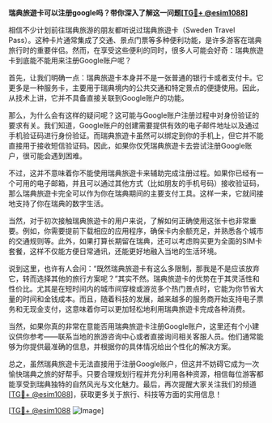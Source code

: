 **瑞典旅遊卡可以注册google吗？带你深入了解这一问题[[TG💪+ @esim1088](https://t.me/s/esim1088)]**

相信不少计划前往瑞典旅游的朋友都听说过瑞典旅遊卡（Sweden Travel Pass）。这种卡片通常集成了交通、景点门票等多种便利功能，是许多游客在瑞典旅行时的重要伴侣。然而，在享受这些便利的同时，很多人可能会好奇：瑞典旅遊卡到底能不能用来注册Google账户呢？

首先，让我们明确一点：瑞典旅遊卡本身并不是一张普通的银行卡或者支付卡。它更多是一种服务卡，主要用于瑞典境内的公共交通和特定景点的便捷使用。因此，从技术上讲，它并不具备直接关联到Google账户的功能。

那么，为什么会有这样的疑问呢？这可能与Google账户注册过程中对身份验证的要求有关。我们知道，Google账户的创建需要提供有效的电子邮件地址以及通过手机验证码进行身份验证。而瑞典旅遊卡虽然可以绑定到你的手机上，但它并不能直接用于接收短信验证码。因此，如果你仅凭瑞典旅遊卡去尝试注册Google账户，很可能会遇到困难。

不过，这并不意味着你不能使用瑞典旅遊卡来辅助完成注册过程。如果你已经有一个可用的电子邮箱，并且可以通过其他方式（比如朋友的手机号码）接收验证码，那么瑞典旅遊卡完全可以作为你在瑞典期间的主要支付工具。这样一来，它就间接地支持了你在瑞典的数字生活。

当然，对于初次接触瑞典旅遊卡的用户来说，了解如何正确使用这张卡也非常重要。例如，你需要提前下载相应的应用程序，确保卡内余额充足，并熟悉各个城市的交通规则等。此外，如果打算长期留在瑞典，还可以考虑购买更为全面的SIM卡套餐，这样不仅能方便日常通讯，还能更好地融入当地的生活环境。

说到这里，也许有人会问：“既然瑞典旅遊卡有这么多限制，那我是不是应该放弃它，转而选择其他的旅行方案呢？”其实不然。瑞典旅遊卡的优势在于其灵活性和性价比。尤其是在短时间内的城市间穿梭或游览多个热门景点时，它能为你节省大量的时间和金钱成本。而且，随着科技的发展，越来越多的服务商开始支持电子票务和无现金支付，这意味着你可以更加轻松地利用瑞典旅遊卡完成各种消费。

当然，如果你真的非常在意能否用瑞典旅遊卡注册Google账户，这里还有个小建议供你参考——联系当地的旅游咨询中心或者直接询问相关客服人员。他们通常能够为你提供最准确的信息，并根据你的具体情况给出个性化的解决方案。

总之，虽然瑞典旅遊卡无法直接用于注册Google账户，但这并不妨碍它成为一次愉快瑞典之旅的好帮手。只要合理规划行程并充分利用各种资源，相信每位游客都能享受到瑞典独特的自然风光与文化魅力。最后，再次提醒大家关注我们的频道[[TG💪+ @esim1088](https://t.me/s/esim1088)]，获取更多关于旅行、科技等方面的实用信息！

[[TG💪+ @esim1088](https://t.me/s/esim1088) ![Image](https://i.postimg.cc/4NQfJmqS/Snipaste-2025-05-13-00-14-12.png)]